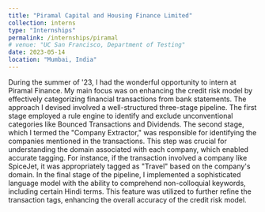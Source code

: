 ```yaml
---
title: "Piramal Capital and Housing Finance Limited"
collection: interns
type: "Internships"
permalink: /internships/piramal
# venue: "UC San Francisco, Department of Testing"
date: 2023-05-14
location: "Mumbai, India"
---
```


During the summer of '23, I had the wonderful opportunity to intern at Piramal Finance. My main focus was on enhancing the credit risk model by effectively categorizing financial transactions from bank statements. The approach I devised involved a well-structured three-stage pipeline. The first stage employed a rule engine to identify and exclude unconventional categories like Bounced Transactions and Dividends. The second stage, which I termed the "Company Extractor," was responsible for identifying the companies mentioned in the transactions. This step was crucial for understanding the domain associated with each company, which enabled accurate tagging. For instance, if the transaction involved a company like SpiceJet, it was appropriately tagged as "Travel" based on the company's domain. In the final stage of the pipeline, I implemented a sophisticated language model with the ability to comprehend non-colloquial keywords, including certain Hindi terms. This feature was utilized to further refine the transaction tags, enhancing the overall accuracy of the credit risk model.
